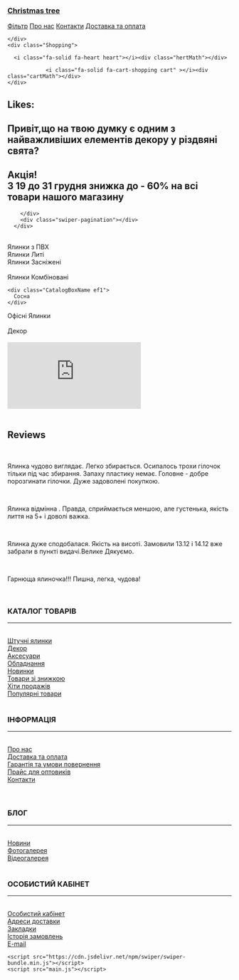 <!DOCTYPE html>
<html lang="en">
<head>
    <meta charset="UTF-8">
    <meta http-equiv="X-UA-Compatible" content="IE=edge">
    <meta name="viewport" content="width=device-width, initial-scale=1.0">
    <title>Crismass Trea</title>
    <link rel="stylesheet" href="style.css">
    <link rel="icon" href="./img/TitleLogo.png">
    <script src="https://cdnjs.cloudflare.com/ajax/libs/jquery/3.6.1/jquery.min.js" integrity="sha512-aVKKRRi/Q/YV+4mjoKBsE4x3H+BkegoM/em46NNlCqNTmUYADjBbeNefNxYV7giUp0VxICtqdrbqU7iVaeZNXA==" crossorigin="anonymous" referrerpolicy="no-referrer"></script>
    <meta
    name="viewport"
    content="width=device-width, initial-scale=1, minimum-scale=1, maximum-scale=1"
  />
  <!-- Link Swiper's CSS -->
  <link
    rel="stylesheet"
    href="https://cdn.jsdelivr.net/npm/swiper/swiper-bundle.min.css"
  />
  <link rel="stylesheet" href="https://cdnjs.cloudflare.com/ajax/libs/font-awesome/6.2.1/css/all.min.css" integrity="sha512-MV7K8+y+gLIBoVD59lQIYicR65iaqukzvf/nwasF0nqhPay5w/9lJmVM2hMDcnK1OnMGCdVK+iQrJ7lzPJQd1w==" crossorigin="anonymous" referrerpolicy="no-referrer" />

</head>
<body>
    <div class="wrap">
<div class="header">
 <div class="Logo">
  <a href="index.html">
  <img src="./img/Logo.webp" alt="" class="logo">
      <h3>Christmas tree</h3>
    </a>
 </div>
    <div class="nav">
        <a href="#">Фільтр</a>
        <a href="#">Про нас</a>
        <a href="#">Контакти</a>
        <a href="#">Доставка та оплата</a>
    
    </div>
    <div class="Shopping">
      
      <i class="fa-solid fa-heart heart"></i><div class="hertMath"></div>

                <i class="fa-solid fa-cart-shopping cart" ></i><div class="cartMath"></div>
    </div>
  
</div>
<div class="LikeMenu" id="LikeMenu">
  <div class="LikeMenuTop">
    <h2>Likes:</h2>
    <i class="fa-solid fa-xmark Exit" id="LikeMenuExit"></i>
  </div>
</div>
<div class="FirstScreen">
    <div class="swiper mySwiper">
        <div class="swiper-wrapper">
          <div class="swiper-slide Slide1"><h2>Привіт,що на твою думку є одним з найважливіших елементів декору у різдвяні свята?</h2></div>
          <div class="swiper-slide Slide4"> <h2> <div class="Action">Акція!</div>  З 19 до 31 грудня знижка до - 60% на всі товари нашого магазину</h2></div>
          <div class="swiper-slide Slide3"></div>
          <div class="swiper-slide Slide2"></div>
         
        </div>
        <div class="swiper-pagination"></div>
      </div>
</div>
<br>

<div class="SecondScreen">
  <div class="CatalogBoxesLine">
<div class="CatalogBox ef1" >
  <a href="1Catal.html">
    <img src="./img/FirstCatalImg.webp" alt="">
  </a>
  <div  class="CatalogBoxName ef1">
    Ялинки з ПВХ
  </div>
</div> 
<div class="CatalogBox ef1" >
  <a href="2Catal.html">
  <img src="./img/SecondCatalImg.jpg" alt="">
</a>
  <div class="CatalogBoxName ef1">
Ялинки Литі
  </div>
</div> 
<div class="CatalogBox ef1" >
  <a href="3Catal.html">
  <img src="./img/ThirdCatalImg.jpg" alt="">
</a>
  <div class="CatalogBoxName ef1">
Ялинки Засніжені
  </div>
</div> 
</div>
<br>
<div class="CatalogBoxesLine">
  <div class="CatalogBox ef1" >
    <a href="4Catal.html">
    <img src="./img/FourthCatalImg.webp" alt="">
  </a>
    <div class="CatalogBoxName ef1">
      Ялинки Комбіновані
    </div>
  </div> 
  <div class="CatalogBox ef1" >
    <a href="5Catal.html">
    <img src="./img/FifthCatalImg.webp" alt="">
  </a>

    <div class="CatalogBoxName ef1">
      Сосна
    </div>
  </div> 
  <div class="CatalogBox ef1" >
    <a href="6Catal.html">
    <img src="./img/SixthCatalImg.jpg" alt="">
  </a>
    <div class="CatalogBoxName ef1">
Офісні Ялинки
    </div>
  </div> 
  </div>
  <br>
  <div class="CatalogBoxesLine">
    <div class="CatalogBox ef1" >
      <a href="7Catal.html">
      <img src="./img/SeventhCatalImg.jpg" id="DecImg" alt="">
    </a>
      <div class="CatalogBoxName ef1">
Декор 
      </div>
    </div> 
    </div>
</div>
<br>
<div class="VideoBox">
<iframe src="https://www.youtube.com/embed/JQJhyQNLAy0" title="YouTube video player" frameborder="0" allow="accelerometer; autoplay; clipboard-write; encrypted-media; gyroscope; picture-in-picture" allowfullscreen class="Video"></iframe>
</div>
<br>
<div class="ComentsBox">
  <h2 class="ComentsLogo">Reviews</h2>
  <br>
<div class="comentBox">
  <div class="UserLogo"></div>
  <p>Ялинка чудово виглядає. Легко збирається. Осипалось трохи гілочок тільки під час збирання. Запаху пластику немає. Головне - добре порозгинати гілочки. Дуже задоволені покупкою.</p>
</div>
<br>
<div class="comentBox">
  <div class="UserLogo2"></div>
  <p>Ялинка відмінна . Правда, сприймається меншою, але густенька, якість лиття на 5+ і доволі важка.</p>
</div>
<br>
<div class="comentBox">
  <div class="UserLogo3"></div>
  <p>Ялинка дуже сподобалася. Якість на висоті. Замовили 13.12 і 14.12 вже забрали в пункті видачі.Велике Дякуємо.</p>
</div>
<br>
<div class="comentBox">
  <div class="UserLogo4"></div>
  <p>Гарнюща ялиночка!!! Пишна, легка, чудова!</p>
</div>

</div>
<br>
<div class="footerBox">
<div class="footer">
  <div class="footerItemsBox">
  <div class="FooterItem">
    <h3>КАТАЛОГ ТОВАРІВ</h3>
    <hr>
    <br>
    <a href="">Штучні ялинки</a>
    <br>
    <a href="">Декор</a>
    <br>
    <a href="">Аксесуари</a>
    <br>
    <a href="">Обладнання</a>
    <br>
    <a href="">Новинки</a>
    <br>
    <a href="">Товари зі знижкою</a>
    <br>
    <a href="">Хіти продажів</a>
    <br>
    <a href="">Популярні товари</a>
    <br>
  </div>
  <br>
  <div class="FooterItem">
    <h3>ІНФОРМАЦІЯ</h3>
    <hr>
    <br>
    <a href="">Про нас</a>
    <br>
    <a href="">Доставка та оплата</a>
    <br>
    <a href="">Гарантія та умови повернення</a>
    <br>
    <a href="">Прайс для оптовиків</a>
    <br>
    <a href="">Контакти</a>
    <br>
    <br>
    <div class="socialNetworks">
      <i class="fa-brands fa-facebook-f facebook" ></i>
      <i class="fa-brands fa-instagram instagram"></i>
    </div>
  </div>
  <br>
  <div class="FooterItem">
    <h3>БЛОГ</h3>
    <hr>
    <br>
    <a href="">Новини</a>
    <br>
    <a href="">Фотогалерея</a>
    <br>
    <a href="">Відеогалерея</a>
  </div>
  <br>
  <div class="FooterItem">
    <h3>ОСОБИСТИЙ КАБІНЕТ</h3>
    <hr>
    <br>
    <a href="">Особистий кабінет</a>
    <br>
    <a href="">Адреси доставки</a>
    <br>
    <a href="">Закладки</a>
    <br>
    <a href="">Історія замовлень</a>
    <br>
    <a href="">E-mail </a>
  </div>
</div>
</div>
</div>
    </div>

    <script src="https://cdn.jsdelivr.net/npm/swiper/swiper-bundle.min.js"></script>
    <script src="main.js"></script>

</body>
</html>

